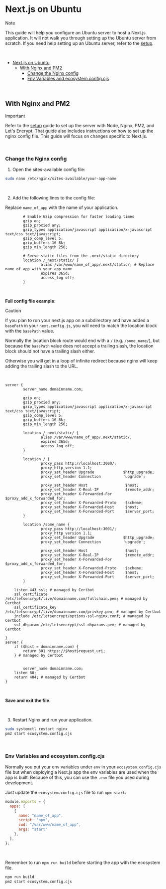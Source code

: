 # Next.js on Ubuntu

> [!NOTE]
> This guide will help you configure an Ubuntu server to host a Next.js application.
> It will not walk you through setting up the Ubuntu server from scratch.
> If you need help setting up an Ubuntu server, refer to the [setup](setup.md).

<br>

- [Next.js on Ubuntu](#nextjs-on-ubuntu)
  - [With Nginx and PM2](#with-nginx-and-pm2)
    - [Change the Nginx config](#change-the-nginx-config)
    - [Env Variables and ecosystem.config.cjs](#env-variables-and-ecosystemconfigcjs)

<br>

## With Nginx and PM2

> [!IMPORTANT]
> Refer to the [setup](setup.md) guide to set up the server with Node, Nginx, PM2, and Let's Encrypt.
> That guide also includes instructions on how to set up the nginx config file. This guide will focus on changes specific to Next.js.

<br>

### Change the Nginx config

1. Open the sites-available config file:

```sh
sudo nano /etc/nginx/sites-available/your-app-name
```

<br>

2. Add the following lines to the config file:

Replace `name_of_app` with the name of your application.

```nginx
        # Enable Gzip compression for faster loading times
        gzip on;
        gzip_proxied any;
        gzip_types application/javascript application/x-javascript text/css text/javascript;
        gzip_comp_level 5;
        gzip_buffers 16 8k;
        gzip_min_length 256;

        # Serve static files from the .next/static directory
        location /_next/static/ {
                alias /var/www/name_of_app/.next/static/; # Replace name_of_app with your app name
                expires 365d;
                access_log off;
        }
```

<br>

**Full config file example:**

> [!CAUTION]
> If you plan to run your next.js app on a subdirectory and have added a `basePath` in your `next.config.js`, you will need to match the location block with the `basePath` value. 
> 
> Normally the location block route would end with a `/` (e.g. `/some_name/`), but because the `basePath` value does not accept a trailing slash, the location block should not have a trailing slash either. 
> 
> Otherwise you will get in a loop of infinite redirect because nginx will keep adding the trailing slash to the URL.

<br>

```nginx
server {
        server_name domainname.com;

        gzip on;
        gzip_proxied any;
        gzip_types application/javascript application/x-javascript text/css text/javascript;
        gzip_comp_level 5;
        gzip_buffers 16 8k;
        gzip_min_length 256;

        location /_next/static/ {
                alias /var/www/name_of_app/.next/static/;
                expires 365d;
                access_log off;
        }

        location / {
                proxy_pass http://localhost:3000/;
                proxy_http_version 1.1;
                proxy_set_header Upgrade             $http_upgrade;
                proxy_set_header Connection          'upgrade';

                proxy_set_header Host                 $host;
                proxy_set_header X-Real-IP            $remote_addr;
                proxy_set_header X-Forwarded-For      $proxy_add_x_forwarded_for;
                proxy_set_header X-Forwarded-Proto    $scheme;
                proxy_set_header X-Forwarded-Host     $host;
                proxy_set_header X-Forwarded-Port     $server_port;
        }

        location /some_name {
                proxy_pass http://localhost:3001/;
                proxy_http_version 1.1;
                proxy_set_header Upgrade             $http_upgrade;
                proxy_set_header Connection          'upgrade';

                proxy_set_header Host                 $host;
                proxy_set_header X-Real-IP            $remote_addr;
                proxy_set_header X-Forwarded-For      $proxy_add_x_forwarded_for;
                proxy_set_header X-Forwarded-Proto    $scheme;
                proxy_set_header X-Forwarded-Host     $host;
                proxy_set_header X-Forwarded-Port     $server_port;
        }

    listen 443 ssl; # managed by Certbot
    ssl_certificate /etc/letsencrypt/live/domainname.com/fullchain.pem; # managed by Certbot
    ssl_certificate_key /etc/letsencrypt/live/domainname.com/privkey.pem; # managed by Certbot
    include /etc/letsencrypt/options-ssl-nginx.conf; # managed by Certbot
    ssl_dhparam /etc/letsencrypt/ssl-dhparams.pem; # managed by Certbot

}
server {
    if ($host = domainname.com) {
        return 301 https://$host$request_uri;
    } # managed by Certbot


        server_name domainname.com;
    listen 80;
    return 404; # managed by Certbot
}
```

<br>



**Save and exit the file.**

<br>

3. Restart Nginx and run your application.

```sh
sudo systemctl restart nginx
pm2 start ecosystem.config.cjs
```

<br>

### Env Variables and ecosystem.config.cjs

Normally you put your env variables under `env` in your `ecosystem.config.cjs` file but when deploying a Next.js app the env variables are used when the app is built. Because of this, you can use the `.env` file you used during development.

Just update the `ecosystem.config.cjs` file to run `npm start`:

```js
module.exports = {
  apps: [
    {
      name: "name_of_app",
      script: "npm",
      cwd: "/var/www/name_of_app",
      args: "start"
    },
  ],
};
```

<br>

Remember to run `npm run build` before starting the app with the ecosystem file.

```sh
npm run build
pm2 start ecosystem.config.cjs
```

<br>
